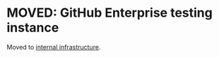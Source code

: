 # MOVED: GitHub Enterprise testing instance

Moved to [internal infrastructure](../tools/infrastructure/ghe.md).
